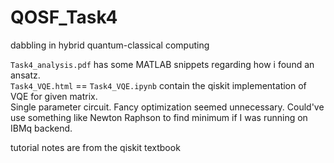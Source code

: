 # QOSF_Task4
dabbling in hybrid quantum-classical computing

`Task4_analysis.pdf` has some MATLAB snippets regarding how i found an ansatz.  
`Task4_VQE.html` == `Task4_VQE.ipynb` contain the qiskit implementation of VQE for given matrix.  
Single parameter circuit. Fancy optimization seemed unnecessary. Could've use something like Newton Raphson to find minimum if I was running on IBMq backend.

tutorial notes are from the qiskit textbook

